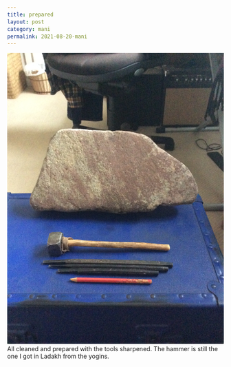 ```yaml
---
title: prepared
layout: post
category: mani
permalink: 2021-08-20-mani
---
```


![stone1](/assets/images/mani/mani10/stone1.jpg)  
All cleaned and prepared with the tools sharpened. The hammer is still the one I got in Ladakh from the yogins.

